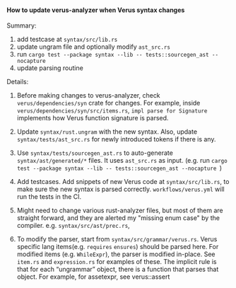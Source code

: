 #### How to update verus-analyzer when Verus syntax changes

Summary:
1. add testcase at `syntax/src/lib.rs`
2. update ungram file and optionally modify `ast_src.rs`
3. run `cargo test --package syntax --lib -- tests::sourcegen_ast --nocapture`
4. update parsing routine



Details:
1. Before making changes to verus-analyzer, check `verus/dependencies/syn` crate for changes. For example, inside `verus/dependencies/syn/src/items.rs`, `impl parse for Signature` implements how Verus function signature is parsed.

2. Update `syntax/rust.ungram` with the new syntax. Also, update `syntax/tests/ast_src.rs` for newly introduced tokens if there is any. 

3. Use `syntax/tests/sourcegen_ast.rs` to auto-generate `syntax/ast/generated/*` files. It uses `ast_src.rs` as input. (e.g. run `cargo test --package syntax --lib -- tests::sourcegen_ast --nocapture `)

4. Add testcases. Add snippets of new Verus code at `syntax/src/lib.rs`, to make sure the new syntax is parsed correctly. `workflows/verus.yml` will run the tests in the CI.

5. Might need to change various rust-analyzer files, but most of them are straight forward, and they are alerted my "missing enum case" by the compiler. e.g. `syntax/src/ast/prec.rs`, 

6. To modify the parser, start from `syntax/src/grammar/verus.rs`. Verus specific lang items(e.g. `requires` `ensures`) should be parsed here. For modified items (e.g. `WhileExpr`), the parser is modified in-place. See `item.rs` and `expression.rs` for examples of these. The implicit rule is that for each “ungrammar” object, there is a function that parses that object. For example, for assetexpr, see verus::assert




